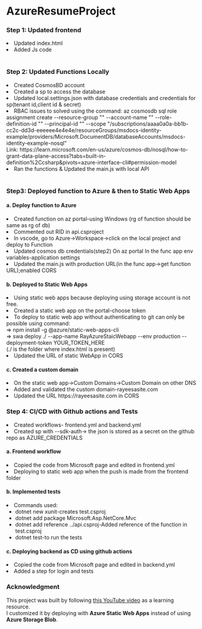 # AzureResumeProject

<h3>Step 1: Updated frontend</h3>
<li> Updated index.html</li>
<li> Added Js code</li>

<br>
<h3>Step 2: Updated Functions Locally</h3>
<li> Created CosmosBD account</li>
<li> Created a sp to access the database </li>
<li> Updated local.settings.json with database credentials and credentials for sp(tenant id,client id & secret)</li>
<li> RBAC issues to solved using the command:
az cosmosdb sql role assignment create --resource-group "<name-of-existing-resource-group>" --account-name "<name-of-existing-nosql-account>" --role-definition-id "<id-of-new-role-definition>" --principal-id "<id-of-existing-identity>" --scope "/subscriptions/aaaa0a0a-bb1b-cc2c-dd3d-eeeeee4e4e4e/resourceGroups/msdocs-identity-example/providers/Microsoft.DocumentDB/databaseAccounts/msdocs-identity-example-nosql"<br>Link: https://learn.microsoft.com/en-us/azure/cosmos-db/nosql/how-to-grant-data-plane-access?tabs=built-in-definition%2Ccsharp&pivots=azure-interface-cli#permission-model </li>
<li>Ran the functions & Updated the main.js with local API</li>


<br>
<h3>Step3: Deployed function to Azure & then to Static Web Apps</h3>
<h4>a. Deploy function to Azure</h4>
<li> Created function on az portal-using Windows (rg of function should be same as rg of db)</li>
<li> Commented out RID in api.csproject</li>
<li> In vscode, go to Azure->Workspace->click on the local project and deploy to Function</li>
<li> Updated cosmos db credentials(step2) On az portal In the func app env variables-application settings</li>
<li> Updated the main.js with production URL(in the func app->get function URL);enabled CORS</li>
<h4>b. Deployed to Static Web Apps </h4>
<li>Using static web apps because deploying using storage account is not free.</li>
<li>Created a static web app on the portal-choose token<br>
<li>To deploy to static web app without authenticating to git can only be possible using command:<br>
        => npm install -g @azure/static-web-apps-cli<br>
        => swa deploy ./ --app-name RayAzureStaicWebapp --env production --deployment-token YOUR_TOKEN_HERE<br>(./ is the folder where index.html is present)</li>
<li> Updated the URL of static WebApp in CORS </li>

<h4>c. Created a custom domain</h4>
<li>On the static web app->Custom Domains->Custom Domain on other DNS</LI>
<li> Added and validated the custom domain-rayeesasite.com</li>
<li>Updated the URL https://rayeesasite.com in CORS</li>

<h3>Step 4: CI/CD with Github actions and Tests</h3>
<li> Created workflows- frontend.yml and backend.yml
<li> Created sp with --sdk-auth-> the json is stored as a secret on the github repo as AZURE_CREDENTIALS</li>
<h4>a. Frontend workflow</h4>
<li> Copied the code from Microsoft page and edited in frontend.yml</li>
<li> Deploying to static web app when the push is made from the frontend folder</i>
<h4>b. Implemented tests </h4>
<li> Commands used:<ul>
      <li> dotnet new xunit-creates test.csproj</li>
      <li> dotnet add package Microsoft.Asp.NetCore.Mvc
      <li> dotnet add reference ../api.csproj-Added reference of the function in test.csproj</li>
      <li> dotnet test-to run the tests</li></ul></li>
<h4>c. Deploying backend as CD using github actions</h4>
<li> Copied the code from Microsoft page and edited in backend.yml</li>
<li> Added a step for login and tests</li> 


### Acknowledgment  
This project was built by following [this YouTube video](https://youtu.be/ieYrBWmkfno?si=5C64yaW9NT4B22Ed) as a learning resource.  
I customized it by deploying with **Azure Static Web Apps** instead of using **Azure Storage Blob**.




